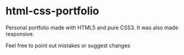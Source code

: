 # html-css-portfolio

Personal portfolio made with HTML5 and pure CSS3. It was also made responsive.

Feel free to point out mistakes or suggest changes
